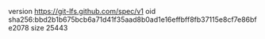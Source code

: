 version https://git-lfs.github.com/spec/v1
oid sha256:bbd2b1b675bcb6a71d41f35aad8b0ad1e16effbff8fb37115e8cf7e86bfe2078
size 25443
